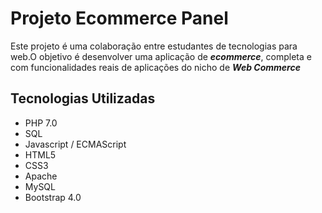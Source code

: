 # Projeto Ecommerce Panel

Este projeto é uma colaboração entre estudantes de tecnologias para web.O objetivo é desenvolver uma aplicação de **_ecommerce_**, completa e com funcionalidades reais de aplicações do nicho de **_Web Commerce_**

## Tecnologias Utilizadas

* PHP 7.0
* SQL
* Javascript / ECMAScript
* HTML5
* CSS3
* Apache
* MySQL
* Bootstrap 4.0
